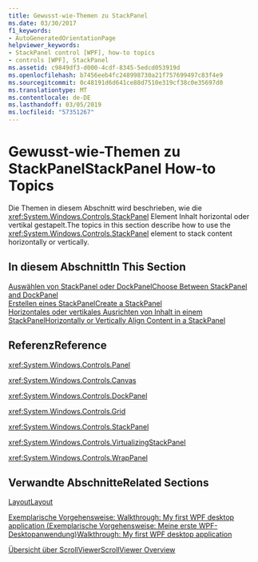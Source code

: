 ```yaml
---
title: Gewusst-wie-Themen zu StackPanel
ms.date: 03/30/2017
f1_keywords:
- AutoGeneratedOrientationPage
helpviewer_keywords:
- StackPanel control [WPF], how-to topics
- controls [WPF], StackPanel
ms.assetid: c9849df3-d000-4cdf-8345-5edcd053919d
ms.openlocfilehash: b7456eeb4fc248998730a21f757699497c83f4e9
ms.sourcegitcommit: 0c48191d6d641ce88d7510e319cf38c0e35697d0
ms.translationtype: MT
ms.contentlocale: de-DE
ms.lasthandoff: 03/05/2019
ms.locfileid: "57351267"
---
```

# <a name="stackpanel-how-to-topics"></a><span data-ttu-id="648d5-102">Gewusst-wie-Themen zu StackPanel</span><span class="sxs-lookup"><span data-stu-id="648d5-102">StackPanel How-to Topics</span></span>
<span data-ttu-id="648d5-103">Die Themen in diesem Abschnitt wird beschrieben, wie die <xref:System.Windows.Controls.StackPanel> Element Inhalt horizontal oder vertikal gestapelt.</span><span class="sxs-lookup"><span data-stu-id="648d5-103">The topics in this section describe how to use the <xref:System.Windows.Controls.StackPanel> element to stack content horizontally or vertically.</span></span>  
  
## <a name="in-this-section"></a><span data-ttu-id="648d5-104">In diesem Abschnitt</span><span class="sxs-lookup"><span data-stu-id="648d5-104">In This Section</span></span>  
 [<span data-ttu-id="648d5-105">Auswählen von StackPanel oder DockPanel</span><span class="sxs-lookup"><span data-stu-id="648d5-105">Choose Between StackPanel and DockPanel</span></span>](how-to-choose-between-stackpanel-and-dockpanel.md)  
 [<span data-ttu-id="648d5-106">Erstellen eines StackPanel</span><span class="sxs-lookup"><span data-stu-id="648d5-106">Create a StackPanel</span></span>](how-to-create-a-stackpanel.md)  
 [<span data-ttu-id="648d5-107">Horizontales oder vertikales Ausrichten von Inhalt in einem StackPanel</span><span class="sxs-lookup"><span data-stu-id="648d5-107">Horizontally or Vertically Align Content in a StackPanel</span></span>](how-to-horizontally-or-vertically-align-content-in-a-stackpanel.md)  
  
## <a name="reference"></a><span data-ttu-id="648d5-108">Referenz</span><span class="sxs-lookup"><span data-stu-id="648d5-108">Reference</span></span>  
 <xref:System.Windows.Controls.Panel>  
  
 <xref:System.Windows.Controls.Canvas>  
  
 <xref:System.Windows.Controls.DockPanel>  
  
 <xref:System.Windows.Controls.Grid>  
  
 <xref:System.Windows.Controls.StackPanel>  
  
 <xref:System.Windows.Controls.VirtualizingStackPanel>  
  
 <xref:System.Windows.Controls.WrapPanel>  
  
## <a name="related-sections"></a><span data-ttu-id="648d5-109">Verwandte Abschnitte</span><span class="sxs-lookup"><span data-stu-id="648d5-109">Related Sections</span></span>  
 [<span data-ttu-id="648d5-110">Layout</span><span class="sxs-lookup"><span data-stu-id="648d5-110">Layout</span></span>](../advanced/layout.md)  
  
 [<span data-ttu-id="648d5-111">Exemplarische Vorgehensweise: Walkthrough: My first WPF desktop application (Exemplarische Vorgehensweise: Meine erste WPF-Desktopanwendung)</span><span class="sxs-lookup"><span data-stu-id="648d5-111">Walkthrough: My first WPF desktop application</span></span>](../getting-started/walkthrough-my-first-wpf-desktop-application.md)  
  
 [<span data-ttu-id="648d5-112">Übersicht über ScrollViewer</span><span class="sxs-lookup"><span data-stu-id="648d5-112">ScrollViewer Overview</span></span>](scrollviewer-overview.md)
